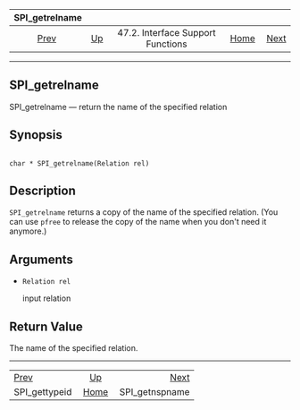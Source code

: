 <!--?xml version="1.0" encoding="UTF-8" standalone="no"?-->

|                 SPI\_getrelname                 |                                                                      |                                   |                                                       |                                                   |
| :---------------------------------------------: | :------------------------------------------------------------------- | :-------------------------------: | ----------------------------------------------------: | ------------------------------------------------: |
| [Prev](spi-spi-gettypeid.html "SPI_gettypeid")  | [Up](spi-interface-support.html "47.2. Interface Support Functions") | 47.2. Interface Support Functions | [Home](index.html "PostgreSQL 17devel Documentation") |  [Next](spi-spi-getnspname.html "SPI_getnspname") |

***

[]()

## SPI\_getrelname

SPI\_getrelname — return the name of the specified relation

## Synopsis

```

char * SPI_getrelname(Relation rel)
```

## Description

`SPI_getrelname` returns a copy of the name of the specified relation. (You can use `pfree` to release the copy of the name when you don't need it anymore.)

## Arguments

*   `Relation rel`

    input relation

## Return Value

The name of the specified relation.

***

|                                                 |                                                                      |                                                   |
| :---------------------------------------------- | :------------------------------------------------------------------: | ------------------------------------------------: |
| [Prev](spi-spi-gettypeid.html "SPI_gettypeid")  | [Up](spi-interface-support.html "47.2. Interface Support Functions") |  [Next](spi-spi-getnspname.html "SPI_getnspname") |
| SPI\_gettypeid                                  |         [Home](index.html "PostgreSQL 17devel Documentation")        |                                   SPI\_getnspname |
